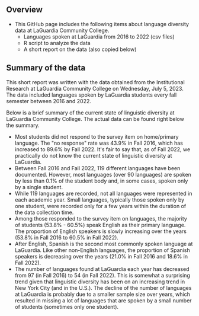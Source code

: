 ## Overview
- This GitHub page includes the following items about language diversity data at LaGuardia Community College.
	- Languages spoken at LaGuardia from 2016 to 2022 (csv files)
	- R script to analyze the data
	- A short report on the data (also copied below)

## Summary of the data
This short report was written with the data obtained from the Institutional Research at LaGuardia Community College on Wednesday, July 5, 2023. The data included languages spoken by LaGuardia students every fall semester between 2016 and 2022.

Below is a brief summary of the current state of linguistic diversity at LaGuardia Community College. The actual data can be found right below the summary.

- Most students did not respond to the survey item on home/primary language. The "no response" rate was 43.9\% in Fall 2016, which has increased to 89.6\% by Fall 2022. It's fair to say that, as of Fall 2022, we practically do not know the current state of linguistic diversity at LaGuardia.
- Between Fall 2016 and Fall 2022, 119 different languages have been documented. However, most languages (over 90 languages) are spoken by less than 0.1\% of the student body and, in some cases, spoken only by a single student. 
- While 119 languages are recorded, not all languages were represented in each academic year. Small languages, typically those spoken only by one student, were recorded only for a few years within the duration of the data collection time.
- Among those responded to the survey item on languages, the majority of students (53.8\% - 60.5\%) speak English as their primary language. The proportion of English speakers is slowly increasing over the years (53.8\% in Fall 2016 to 60.5\% in Fall 2022).
- After English, Spanish is the second most commonly spoken language at LaGuardia. Like other non-English languages, the proportion of Spanish speakers is decreasing over the years (21.0\% in Fall 2016 and 18.6\% in Fall 2022).
- The number of languages found at LaGuardia each year has decreased from 97 (in Fall 2016) to 54 (in Fall 2022). This is somewhat a surprising trend given that linguistic diversity has been on an increasing trend in New York City (and in the U.S.). The decline of the number of languages at LaGuardia is probably due to a smaller sample size over years, which resulted in missing a lot of languages that are spoken by a small number of students (sometimes only one student). 

